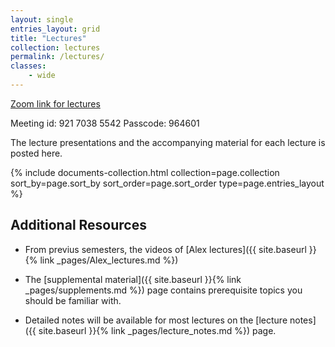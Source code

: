 ```yaml
---
layout: single
entries_layout: grid
title: "Lectures"
collection: lectures
permalink: /lectures/
classes:
    - wide
---
```

[Zoom link for lectures](https://technion.zoom.us/j/92170385542?pwd=jd7cSGLMr7clbgprAR0IEToPb6lIPa.1)

Meeting id: 921 7038 5542
Passcode: 964601


The lecture presentations and the accompanying material for each lecture is posted here.

<div class="grid-collection-container">
    <div class="entries-{{ page.entries_layout }}">
    {% include documents-collection.html collection=page.collection sort_by=page.sort_by sort_order=page.sort_order type=page.entries_layout %}
    </div>
</div>

## Additional Resources

- From previus semesters, the videos of [Alex lectures]({{ site.baseurl }}{% link _pages/Alex_lectures.md %})

- The [supplemental material]({{ site.baseurl }}{% link _pages/supplements.md %}) page 
  contains prerequisite topics you should be familiar with.

- Detailed notes will be available for most lectures on the
  [lecture notes]({{ site.baseurl }}{% link _pages/lecture_notes.md %}) page.

